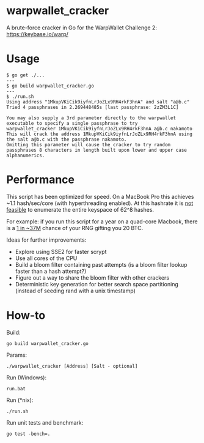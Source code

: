 # warpwallet_cracker
A brute-force cracker in Go for the WarpWallet Challenge 2: https://keybase.io/warp/

# Usage

```
$ go get ./...
---
$ go build warpwallet_cracker.go
---
$ ./run.sh 
Using address "1MkupVKiCik9iyfnLrJoZLx9RH4rkF3hnA" and salt "a@b.c"
Tried 4 passphrases in 2.269448485s [last passphrase: 2zZM3L1C]

You may also supply a 3rd parameter directly to the warpwallet executable to specify a single passphrase to try
warpwallet_cracker 1MkupVKiCik9iyfnLrJoZLx9RH4rkF3hnA a@b.c nakamoto
This will crack the address 1MkupVKiCik9iyfnLrJoZLx9RH4rkF3hnA using the salt a@b.c with the passphrase nakamoto.
Omitting this parameter will cause the cracker to try random passphrases 8 characters in length built upon lower and upper case alphanumerics.
```

# Performance
This script has been optimized for speed. On a MacBook Pro this achieves ~1.1 hash/sec/core (with hyperthreading enabled). At this hashrate it is [not feasible](https://www.wolframalpha.com/input/?i=(62%5E8+%2F+1.1)+seconds+to+years) to enumerate the entire keyspace of 62^8 hashes.

For example: if you run this script for a year on a quad-core Macbook, there is a [1 in ~37M](https://www.wolframalpha.com/input/?i=62%5E8+%2F+(3600+*+365+*+1.1+*+4)) chance of your RNG gifting you 20 BTC.

Ideas for further improvements:
- Explore using SSE2 for faster scrypt
- Use all cores of the CPU
- Build a bloom filter containing past attempts (is a bloom filter lookup faster than a hash attempt?)
- Figure out a way to share the bloom filter with other crackers
- Deterministic key generation for better search space partitioning (instead of seeding rand with a unix timestamp)

# How-to
Build:

`go build warpwallet_cracker.go`

Params:

`./warpwallet_cracker [Address] [Salt - optional]`

Run (Windows):

`run.bat`

Run (*nix):

`./run.sh`

Run unit tests and benchmark:

`go test -bench=.`
